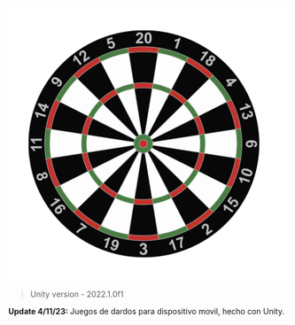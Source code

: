 ![](https://github.com/camilo1962/MysDardos/blob/main/Assets/Art/diana%20copia.png)


> Unity version - 2022.1.0f1

**Update 4/11/23:** Juegos de dardos para dispositivo movil, hecho con Unity.
